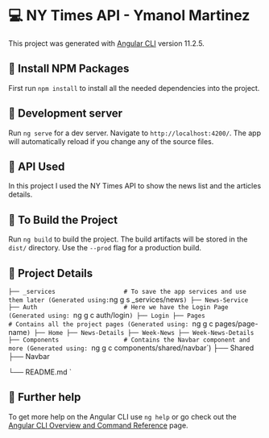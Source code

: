 # :computer: NY Times API - Ymanol Martinez

This project was generated with [Angular CLI](https://github.com/angular/angular-cli) version 11.2.5.

## :pushpin: Install NPM Packages
First run `npm install` to install all the needed dependencies into the project.

## :pushpin: Development server

Run `ng serve` for a dev server. Navigate to `http://localhost:4200/`. The app will automatically reload if you change any of the source files.

## :pushpin: API Used
In this project I used the NY Times API to show the news list and the articles details.

## :pushpin: To Build the Project

Run `ng build` to build the project. The build artifacts will be stored in the `dist/` directory. Use the `--prod` flag for a production build.

## :pushpin: Project Details
`
├── _services                   # To save the app services and use them later (Generated using: `ng g s _services/news`)
    ├── News-Service
├── Auth                        # Here we have the Login Page (Generated using: `ng g c auth/login`)
    ├── Login
├── Pages                       # Contains all the project pages (Generated using: `ng g c pages/page-name`)
    ├── Home
    ├── News-Details
    ├── Week-News
    ├── Week-News-Details
├── Components                  # Contains the Navbar component and more (Generated using: `ng g c components/shared/navbar`)
    ├── Shared
        ├── Navbar
        
└── README.md
`

## :pushpin: Further help

To get more help on the Angular CLI use `ng help` or go check out the [Angular CLI Overview and Command Reference](https://angular.io/cli) page.
